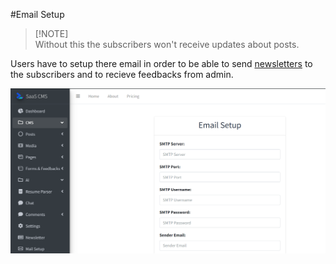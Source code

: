 #Email Setup
> [!NOTE]\
> Without this the subscribers won't receive updates about posts.

Users have to setup there email in order to be able to send [newsletters](newsletter.md) to the subscribers and to recieve feedbacks from admin. 

![mail_setup.png](screenshots/mail_setup.png)



